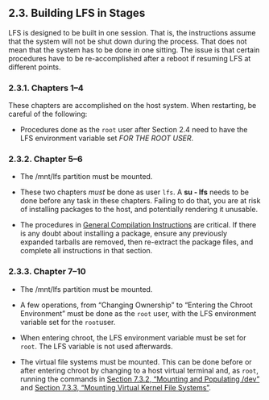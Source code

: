 ## 2.3. Building LFS in Stages

LFS is designed to be built in one session. That is, the instructions assume that the system will not be shut down during the process. That does not mean that the system has to be done in one sitting. The issue is that certain procedures have to be re-accomplished after a reboot if resuming LFS at different points.

### 2.3.1. Chapters 1–4

These chapters are accomplished on the host system. When restarting, be careful of the following:

-   Procedures done as the `root` user after Section 2.4 need to have the LFS environment variable set _FOR THE ROOT USER_.
    

### 2.3.2. Chapter 5–6

-   The /mnt/lfs partition must be mounted.
    
-   These two chapters _must_ be done as user `lfs`. A **su - lfs** needs to be done before any task in these chapters. Failing to do that, you are at risk of installing packages to the host, and potentially rendering it unusable.
    
-   The procedures in [General Compilation Instructions](https://linuxfromscratch.org/lfs/downloads/stable/LFS-BOOK-11.1-NOCHUNKS.html#ch-tools-generalinstructions "General Compilation Instructions") are critical. If there is any doubt about installing a package, ensure any previously expanded tarballs are removed, then re-extract the package files, and complete all instructions in that section.
    

### 2.3.3. Chapter 7–10

-   The /mnt/lfs partition must be mounted.
    
-   A few operations, from “Changing Ownership” to “Entering the Chroot Environment” must be done as the `root` user, with the LFS environment variable set for the `root`user.
    
-   When entering chroot, the LFS environment variable must be set for `root`. The LFS variable is not used afterwards.
    
-   The virtual file systems must be mounted. This can be done before or after entering chroot by changing to a host virtual terminal and, as `root`, running the commands in [Section 7.3.2, “Mounting and Populating /dev”](https://linuxfromscratch.org/lfs/downloads/stable/LFS-BOOK-11.1-NOCHUNKS.html#ch-tools-bindmount "7.3.2. Mounting and Populating /dev") and [Section 7.3.3, “Mounting Virtual Kernel File Systems”](https://linuxfromscratch.org/lfs/downloads/stable/LFS-BOOK-11.1-NOCHUNKS.html#ch-tools-kernfsmount "7.3.3. Mounting Virtual Kernel File Systems").